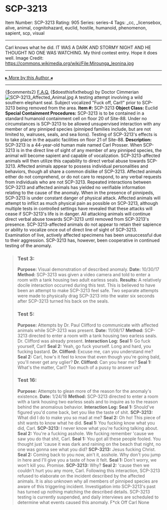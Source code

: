 # SCP-3213
Item Number: SCP-3213
Rating: 905
Series: series-4
Tags: _cc, _licensebox, alive, animal, cognitohazard, euclid, hostile, humanoid, phenomenon, sapient, scp, visual

---

Carl knows what he did.
IT WAS A DARK AND STORMY NIGHT AND HE THOUGHT NO ONE WAS WATCHING.
My third contest entry. Hope it does well.
Image Credit: <https://commons.wikimedia.org/wiki/File:Mirounga_leonina.jpg>
* * *
[▸ More by this Author ◂](http://www.scp-wiki.net/dr-cimmerian-s-personnel-file)
* * *
{$comments2}
[F.A.Q.](https://scp-wiki.wikidot.com/component:info-ayers)
{$doesthisfixthebug}
by Doctor Cimmerian
![SCP-3213_Affected_Animal.jpg](https://scp-wiki.wdfiles.com/local--files/scp-3213/SCP-3213_Affected_Animal.jpg)
A testing attempt involving a wild southern elephant seal. Subject vocalized "Fuck off, Carl!" prior to SCP-3213 being removed from the area.
**Item #:** SCP-3213
**Object Class:** Euclid
**Special Containment Procedures:** SCP-3213 is to be contained in a standard humanoid containment cell on floor 20 of Site-88. Under no circumstances is SCP-3213 to be allowed unsupervised interaction with any member of any pinniped species (pinniped families include, but are not limited to, walruses, seals, and sea lions). Testing of SCP-3213's effects is to take place in the aquatic facilities on floor 21 of Site-88.
**Description:** SCP-3213 is a 44-year-old human male named Carl Prosser. When SCP-3213 is in the direct line of sight of any member of any pinniped species, the animal will become sapient and capable of vocalization. SCP-3213-affected animals will then utilize this capability to direct verbal abuse towards SCP-3213.
Affected animals appear to possess individual personalities and behaviors, though all share a common dislike of SCP-3213. Affected animals either do not comprehend, or do not care to respond, to any verbal requests from individuals who are not SCP-3213. Repeated interactions between SCP-3213 and affected animals has yielded no verifiable information relating to the cause of the anomaly.
When in the presence of pinnipeds, SCP-3213 is under constant danger of physical attack. Affected animals will attempt to inflict as much physical pain as possible on SCP-3213, although multiple tests in controlled settings have revealed that these attacks will cease if SCP-3213's life is in danger. All attacking animals will continue direct verbal abuse towards SCP-3213 until removed from SCP-3213's presence.
SCP-3213-affected animals do not appear to retain their sapience or ability to vocalize once out of direct line of sight of SCP-3213. Examination of live, actively affected specimens has been unsuccessful due to their aggression. SCP-3213 has, however, been cooperative in continued testing of the anomaly.
> ### Test 3:
> **Purpose:** Visual demonstration of described anomaly.
> **Date:** 10/30/17
> **Method:** SCP-3213 was given a video camera and told to enter a room with a tank housing two adult earless seals.
> **Results:** A relatively docile interaction occurred during this test. This is believed to have been an attempt to make SCP-3213 feel safe. Two separate attempts were made to physically drag SCP-3213 into the water six seconds after SCP-3213 turned his back on the seals.
> ### Test 5:
> **Purpose:** Attempts by Dr. Paul Clifford to communicate with affected animals while SCP-3213 was present.
> **Date:** 11/08/17
> **Method:** SCP-3213 directed to enter a room with a tank housing two earless seals. Dr. Clifford was already present.
> **Interaction Log:**
> **Seal 1:** Go fuck yourself, Carl!
> **Seal 2:** Yeah, go fuck yourself. Long and hard, you fucking bastard.
> **Dr. Clifford:** Excuse me, can you understand me?
> **Seal 2:** Carl, how's it feel to know that even though you're going bald, you'll never get any uglier?
> **Dr. Clifford:** Can you hear me?
> **Seal 1:** What's the matter, Carl? Too much of a pussy to answer us?
> ### Test 16:
> **Purpose:** Attempts to glean more of the reason for the anomaly's existence.
> **Date:** 1/24/18
> **Method:** SCP-3213 directed to enter a room with a tank housing two earless seals and to inquire as to the reason behind the anomalous behavior.
> **Interaction Log:**
> **Seal 1:** Should've figured you'd come back, bet you like the taste of shit.
> **SCP-3213:** What did I do to make you so mad at me?
> **Seal 2:** Oh ho! This piece of shit wants to know what he did.
> **Seal 1:** You fucking know what you did, Carl.
> **SCP-3213:** I never know what you're fucking talking about.
> **Seal 2:** You're a fucking asshole. We fucking remember 'cause we saw you do that shit, Carl.
> **Seal 1:** You got all these people fooled. You thought just 'cause it was dark and raining on the beach that night, no one was gonna see what you did?
> **SCP-3213:** Jesus fucking Christ.
> **Seal 2:** Coming back to you now, ain't it, asshole. Why don't you jump in here and I'll give you a taste of how it felt.
> **Seal 1:** Don't worry, we won't kill you. Promise.
> **SCP-3213:** Why?
> **Seal 2:** 'cause then we couldn't hurt you any more, Carl.
Following this interaction, SCP-3213 refused to elaborate on the incident described by the affected animals. It is also unknown why all members of pinniped species are aware of this triggering incident.
Investigation into SCP-3213's past has turned up nothing matching the described details. SCP-3213 testing is currently suspended, and daily interviews are scheduled to determine what events caused this anomaly.
F*ck Off Carl
None